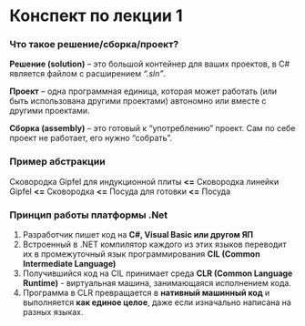 # Конспект по лекции 1
### Что такое решение/сборка/проект?
**Решение (solution)** – это большой контейнер для ваших проектов, в C# является файлом с расширением *“.sln”*.

**Проект** – одна программная единица, которая может работать (или быть использована другими проектами) автономно или вместе с другими проектами.

**Сборка (assembly)** – это готовый к “употреблению” проект. Сам по себе проект не работает, его нужно “собрать”.
### Пример абстракции
Сковородка Gipfel для индукционной плиты **<=** Сковородка линейки Gipfel **<=**
Сковородка **<=** Посуда для готовки **<=** Посуда

### Принцип работы платформы .Net
1. Разработчик пишет код на **C#, Visual Basic или другом ЯП**
2. Встроенный в .NET компилятор каждого из этих языков переводит их в промежуточный язык программирования **CIL (Common Intermediate Language)**
3. Получившийся код на CIL принимает среда **CLR (Common Language Runtime)** - виртуальная машина, занимающаяся исполнением кода.
4. Программа в CLR превращается в **нативный машинный код** и выполняется **как единое целое**, даже если изначально написана на разных языках.
